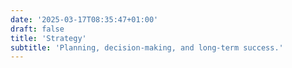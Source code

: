 ```yaml
---
date: '2025-03-17T08:35:47+01:00'
draft: false
title: 'Strategy'
subtitle: 'Planning, decision-making, and long-term success.'
---
```


